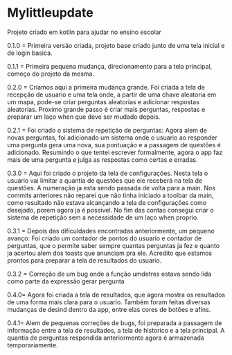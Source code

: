 # Mylittleupdate
Projeto criado em kotlin para ajudar no ensino escolar

0.1.0 = Primeira versão criada, projeto base criado junto de uma tela inicial e de login basica.

0.1.1 = Primeira pequena mudança, direcionamento para a tela principal, começo do projeto da mesma.

0.2.0 =  Criamos aqui a primeira mudança grande. Foi criada a tela de recepção de usuario e uma tela onde, a partir de uma chave aleatoria em um mapa, pode-se criar perguntas aleatorias e adicionar respostas aleatorias. Proximo grande passo é criar mais perguntas, respostas e preparar um laço when que deve ser mudado depois.

0.2.1 = Foi criado o sistema de repetição de perguntas: Agora alem de novas perguntas, foi adicionado um sistema onde o usuario ao responder uma pergunta gera uma nova, sua pontuação e a passagem de questões é adicionado. Resumindo o que tentei escrever formalmente, agora o app faz mais de uma pergunta e julga as respostas como certas e erradas.

0.3.0 = Aqui foi criado o projeto da tela de configurações. Nesta tela o usuario vai limitar a quantia de questões que ele receberá na tela de questões. A numeração ja esta sendo passada de volta para a main. Nos commits anteriores não reparei que não tinha iniciado a toolbar da main, como resultado não estava alcançando a tela de configurações como desejado, porem agora ja é possivel. No fim das contas consegui criar o sistema de repetição sem a necessidade de um laço when proprio.

0.3.1 = Depois das dificuldades encontradas anteriormente, um pequeno avanço: Foi criado um contador de pontos do usuario e contador de perguntas, que o permite saber sempre quantas perguntas ja fez e quanto ja acertou alem dos toasts que anunciam pra ele. Acredito que estamos prontos para preparar a tela de resultados do usuario.

0.3.2 = Correção de um bug onde a função umdetres estava sendo lida como parte da expressão gerar pergunta

0.4.0= Agora foi criada a tela de resultados, que agora mostra os resultados de uma forma mais clara para o usuario. Também foram feitas diversas mudanças de desind dentro da app, entre elas cores de botões e afins.

0.4.1=  Alem de pequenas correções de bugs, foi preparada a passagem de informação entre a tela de resultados, a tela de historico e a tela principal. A quantia de perguntas respondida anteriormente agora é armazenada temporariamente.
